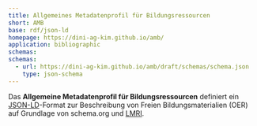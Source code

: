 ```yaml
---
title: Allgemeines Metadatenprofil für Bildungsressourcen
short: AMB
base: rdf/json-ld
homepage: https://dini-ag-kim.github.io/amb/
application: bibliographic
schemas:
schemas:
  - url: https://dini-ag-kim.github.io/amb/draft/schemas/schema.json
    type: json-schema
---
```


Das **Allgemeine Metadatenprofil für Bildungsressourcen** definiert ein [JSON-LD](rdf/json-ld)-Format zur Beschreibung von Freien Bildungsmaterialien (OER) auf Grundlage von schema.org und [LMRI](https://www.dublincore.org/specifications/lrmi/).
